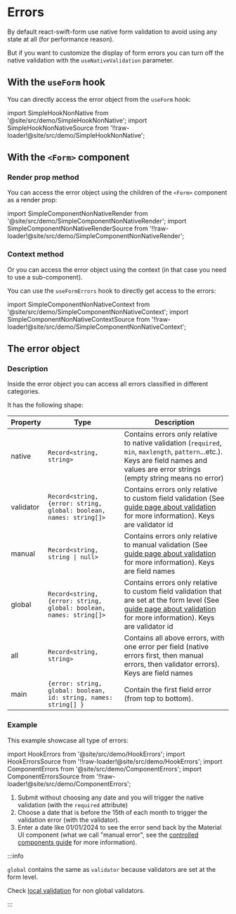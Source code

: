 # Errors

By default react-swift-form use native form validation to avoid using any state at all (for performance reason).

But if you want to customize the display of form errors you can turn off the native validation with the `useNativeValidation` parameter.

## With the `useForm` hook

You can directly access the error object from the `useForm` hook:

import SimpleHookNonNative from '@site/src/demo/SimpleHookNonNative';
import SimpleHookNonNativeSource from '!!raw-loader!@site/src/demo/SimpleHookNonNative';

<Demo Component={SimpleHookNonNative} code={SimpleHookNonNativeSource} metastring="{10,18}" />

## With the `<Form>` component

### Render prop method

You can access the error object using the children of the `<Form>` component as a render prop:

import SimpleComponentNonNativeRender from '@site/src/demo/SimpleComponentNonNativeRender';
import SimpleComponentNonNativeRenderSource from '!!raw-loader!@site/src/demo/SimpleComponentNonNativeRender';

<Demo Component={SimpleComponentNonNativeRender} code={SimpleComponentNonNativeRenderSource} metastring="{12,15}"/>

### Context method

Or you can access the error object using the context (in that case you need to use a sub-component).

You can use the `useFormErrors` hook to directly get access to the errors:

import SimpleComponentNonNativeContext from '@site/src/demo/SimpleComponentNonNativeContext';
import SimpleComponentNonNativeContextSource from '!!raw-loader!@site/src/demo/SimpleComponentNonNativeContext';

<Demo Component={SimpleComponentNonNativeContext} code={SimpleComponentNonNativeContextSource} metastring="{5,9}"/>

## The error object

### Description

Inside the error object you can access all errors classified in different categories.

It has the following shape:

| Property  | Type                                                               | Description                                                                                                                                                                                      |
| --------- | ------------------------------------------------------------------ | ------------------------------------------------------------------------------------------------------------------------------------------------------------------------------------------------ |
| native    | `Record<string, string>`                                           | Contains errors only relative to native validation (`required`, `min`, `maxlength`, `pattern`...etc.). Keys are field names and values are error strings (empty string means no error)           |
| validator | `Record<string, {error: string, global: boolean, names: string[]>` | Contains errors only relative to custom field validation (See [guide page about validation](/docs/guides/validation) for more information). Keys are validator id                                |
| manual    | `Record<string, string \| null>`                                   | Contains errors only relative to manual validation (See [guide page about validation](/docs/guides/validation) for more information). Keys are field names                                       |
| global    | `Record<string, {error: string, global: boolean, names: string[]>` | Contains errors only relative to custom field validation that are set at the form level (See [guide page about validation](/docs/guides/validation) for more information). Keys are validator id |
| all       | `Record<string, string>`                                           | Contains all above errors, with one error per field (native errors first, then manual errors, then validator errors). Keys are field names                                                       |
| main      | `{error: string, global: boolean, id: string, names: string[] }`   | Contain the first field error (from top to bottom).                                                                                                                                              |

### Example

This example showcase all type of errors:

import HookErrors from '@site/src/demo/HookErrors';
import HookErrorsSource from '!!raw-loader!@site/src/demo/HookErrors';
import ComponentErrors from '@site/src/demo/ComponentErrors';
import ComponentErrorsSource from '!!raw-loader!@site/src/demo/ComponentErrors';

<DemoTabs Component={ComponentErrors} Hook={HookErrors} componentCode={ComponentErrorsSource} hookCode={HookErrorsSource} withModes withRevalidateModes />

1. Submit without choosing any date and you will trigger the native validation (with the `required` attribute)
2. Choose a date that is before the 15th of each month to trigger the validation error (with the validator).
3. Enter a date like 01/01/2024 to see the error send back by the Material UI component (what we call "manual error", see the [controlled components guide](/docs/guides/controlled-components#ui-library) for more information).

:::info

`global` contains the same as `validator` because validators are set at the form level.

Check [local validation](/docs/guides/validation#local-validation) for non global validators.

:::
